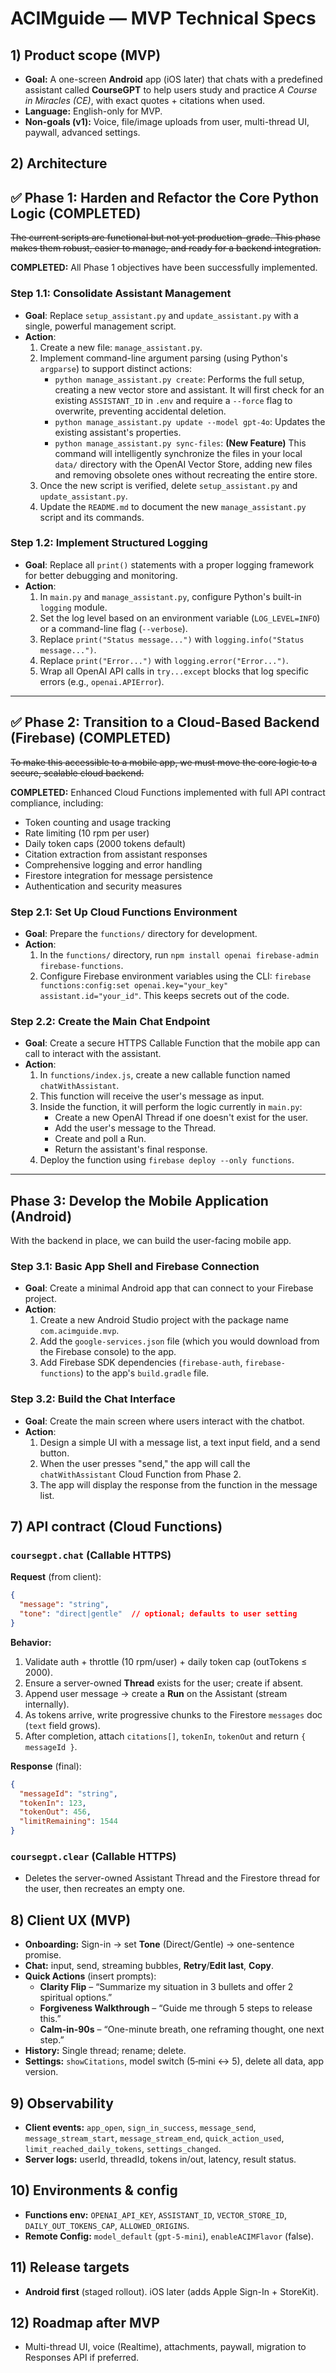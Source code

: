 # ACIMguide — MVP Technical Specs

## 1) Product scope (MVP)
- **Goal:** A one-screen **Android** app (iOS later) that chats with a predefined assistant called **CourseGPT** to help users study and practice *A Course in Miracles (CE)*, with exact quotes + citations when used.
- **Language:** English-only for MVP.
- **Non-goals (v1):** Voice, file/image uploads from user, multi-thread UI, paywall, advanced settings.

## 2) Architecture

## ✅ Phase 1: Harden and Refactor the Core Python Logic (COMPLETED)

~~The current scripts are functional but not yet production-grade. This phase makes them robust, easier to manage, and ready for a backend integration.~~

**COMPLETED:** All Phase 1 objectives have been successfully implemented.

### Step 1.1: Consolidate Assistant Management

-   **Goal**: Replace `setup_assistant.py` and `update_assistant.py` with a single, powerful management script.
-   **Action**:
    1.  Create a new file: `manage_assistant.py`.
    2.  Implement command-line argument parsing (using Python's `argparse`) to support distinct actions:
        -   `python manage_assistant.py create`: Performs the full setup, creating a new vector store and assistant. It will first check for an existing `ASSISTANT_ID` in `.env` and require a `--force` flag to overwrite, preventing accidental deletion.
        -   `python manage_assistant.py update --model gpt-4o`: Updates the existing assistant's properties.
        -   `python manage_assistant.py sync-files`: **(New Feature)** This command will intelligently synchronize the files in your local `data/` directory with the OpenAI Vector Store, adding new files and removing obsolete ones without recreating the entire store.
    3.  Once the new script is verified, delete `setup_assistant.py` and `update_assistant.py`.
    4.  Update the `README.md` to document the new `manage_assistant.py` script and its commands.

### Step 1.2: Implement Structured Logging

-   **Goal**: Replace all `print()` statements with a proper logging framework for better debugging and monitoring.
-   **Action**:
    1.  In `main.py` and `manage_assistant.py`, configure Python's built-in `logging` module.
    2.  Set the log level based on an environment variable (`LOG_LEVEL=INFO`) or a command-line flag (`--verbose`).
    3.  Replace `print("Status message...")` with `logging.info("Status message...")`.
    4.  Replace `print("Error...")` with `logging.error("Error...")`.
    5.  Wrap all OpenAI API calls in `try...except` blocks that log specific errors (e.g., `openai.APIError`).

---

## ✅ Phase 2: Transition to a Cloud-Based Backend (Firebase) (COMPLETED)

~~To make this accessible to a mobile app, we must move the core logic to a secure, scalable cloud backend.~~

**COMPLETED:** Enhanced Cloud Functions implemented with full API contract compliance, including:
- Token counting and usage tracking
- Rate limiting (10 rpm per user)
- Daily token caps (2000 tokens default)
- Citation extraction from assistant responses
- Comprehensive logging and error handling
- Firestore integration for message persistence
- Authentication and security measures

### Step 2.1: Set Up Cloud Functions Environment

-   **Goal**: Prepare the `functions/` directory for development.
-   **Action**:
    1.  In the `functions/` directory, run `npm install openai firebase-admin firebase-functions`.
    2.  Configure Firebase environment variables using the CLI: `firebase functions:config:set openai.key="your_key" assistant.id="your_id"`. This keeps secrets out of the code.

### Step 2.2: Create the Main Chat Endpoint

-   **Goal**: Create a secure HTTPS Callable Function that the mobile app can call to interact with the assistant.
-   **Action**:
    1.  In `functions/index.js`, create a new callable function named `chatWithAssistant`.
    2.  This function will receive the user's message as input.
    3.  Inside the function, it will perform the logic currently in `main.py`:
        -   Create a new OpenAI Thread if one doesn't exist for the user.
        -   Add the user's message to the Thread.
        -   Create and poll a Run.
        -   Return the assistant's final response.
    4.  Deploy the function using `firebase deploy --only functions`.

---

## Phase 3: Develop the Mobile Application (Android)

With the backend in place, we can build the user-facing mobile app.

### Step 3.1: Basic App Shell and Firebase Connection

-   **Goal**: Create a minimal Android app that can connect to your Firebase project.
-   **Action**:
    1.  Create a new Android Studio project with the package name `com.acimguide.mvp`.
    2.  Add the `google-services.json` file (which you would download from the Firebase console) to the app.
    3.  Add Firebase SDK dependencies (`firebase-auth`, `firebase-functions`) to the app's `build.gradle` file.

### Step 3.2: Build the Chat Interface

-   **Goal**: Create the main screen where users interact with the chatbot.
-   **Action**:
    1.  Design a simple UI with a message list, a text input field, and a send button.
    2.  When the user presses "send," the app will call the `chatWithAssistant` Cloud Function from Phase 2.
    3.  The app will display the response from the function in the message list.

## 7) API contract (Cloud Functions)
### `coursegpt.chat` (Callable HTTPS)
**Request** (from client):
```json
{
  "message": "string",
  "tone": "direct|gentle"  // optional; defaults to user setting
}
```
**Behavior:**
1. Validate auth + throttle (10 rpm/user) + daily token cap (outTokens ≤ 2000).
2. Ensure a server-owned **Thread** exists for the user; create if absent.
3. Append user message → create a **Run** on the Assistant (stream internally).
4. As tokens arrive, write progressive chunks to the Firestore `messages` doc (`text` field grows).
5. After completion, attach `citations[]`, `tokenIn`, `tokenOut` and return `{ messageId }`.

**Response** (final):
```json
{
  "messageId": "string",
  "tokenIn": 123,
  "tokenOut": 456,
  "limitRemaining": 1544
}
```

### `coursegpt.clear` (Callable HTTPS)
- Deletes the server-owned Assistant Thread and the Firestore thread for the user, then recreates an empty one.

## 8) Client UX (MVP)
- **Onboarding:** Sign-in → set **Tone** (Direct/Gentle) → one-sentence promise.
- **Chat:** input, send, streaming bubbles, **Retry**/**Edit last**, **Copy**.
- **Quick Actions** (insert prompts):
  - **Clarity Flip** – “Summarize my situation in 3 bullets and offer 2 spiritual options.”
  - **Forgiveness Walkthrough** – “Guide me through 5 steps to release this.”
  - **Calm-in-90s** – “One-minute breath, one reframing thought, one next step.”
- **History:** Single thread; rename; delete.
- **Settings:** `showCitations`, model switch (5‑mini ↔ 5), delete all data, app version.

## 9) Observability
- **Client events:** `app_open`, `sign_in_success`, `message_send`, `message_stream_start`, `message_stream_end`, `quick_action_used`, `limit_reached_daily_tokens`, `settings_changed`.
- **Server logs:** userId, threadId, tokens in/out, latency, result status.

## 10) Environments & config
- **Functions env:** `OPENAI_API_KEY`, `ASSISTANT_ID`, `VECTOR_STORE_ID`, `DAILY_OUT_TOKENS_CAP`, `ALLOWED_ORIGINS`.
- **Remote Config:** `model_default` (`gpt-5-mini`), `enableACIMFlavor` (false).

## 11) Release targets
- **Android first** (staged rollout). iOS later (adds Apple Sign-In + StoreKit).

## 12) Roadmap after MVP
- Multi-thread UI, voice (Realtime), attachments, paywall, migration to Responses API if preferred.
